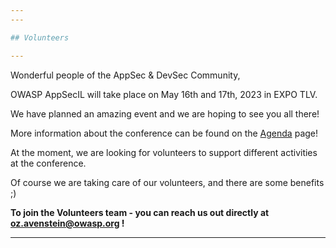 ```yaml
---
---

## Volunteers

---
```


Wonderful people of the AppSec & DevSec Community,

OWASP AppSecIL will take place on May 16th and 17th, 2023 in EXPO TLV.

We have planned an amazing event and we are hoping to see you all there!

More information about the conference can be found on the [Agenda](Agenda) page!

At the moment, we are looking for volunteers to support different activities at the conference.

Of course we are taking care of our volunteers, and there are some benefits ;)








**To join the Volunteers team - you can reach us out directly at oz.avenstein@owasp.org !**






---
